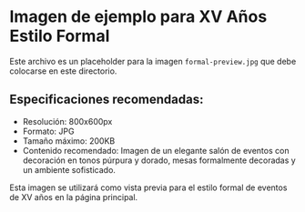# Imagen de ejemplo para XV Años Estilo Formal

Este archivo es un placeholder para la imagen `formal-preview.jpg` que debe colocarse en este directorio.

## Especificaciones recomendadas:

- Resolución: 800x600px
- Formato: JPG
- Tamaño máximo: 200KB
- Contenido recomendado: Imagen de un elegante salón de eventos con decoración en tonos púrpura y dorado, mesas formalmente decoradas y un ambiente sofisticado.

Esta imagen se utilizará como vista previa para el estilo formal de eventos de XV años en la página principal.
